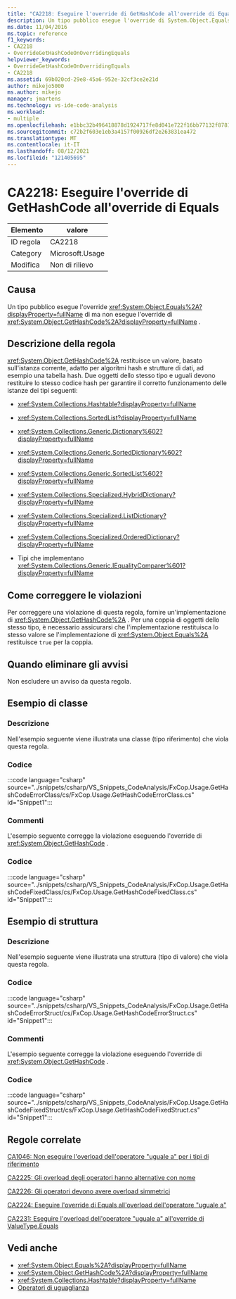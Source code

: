 ```yaml
---
title: "CA2218: Eseguire l'override di GetHashCode all'override di Equals"
description: Un tipo pubblico esegue l'override di System.Object.Equals, ma non di System.Object.GetHashCode.
ms.date: 11/04/2016
ms.topic: reference
f1_keywords:
- CA2218
- OverrideGetHashCodeOnOverridingEquals
helpviewer_keywords:
- OverrideGetHashCodeOnOverridingEquals
- CA2218
ms.assetid: 69b020cd-29e8-45a6-952e-32cf3ce2e21d
author: mikejo5000
ms.author: mikejo
manager: jmartens
ms.technology: vs-ide-code-analysis
ms.workload:
- multiple
ms.openlocfilehash: e1bbc32b496418878d1924717fe8d041e722f16bb77132f878170f7f4a371f4b
ms.sourcegitcommit: c72b2f603e1eb3a4157f00926df2e263831ea472
ms.translationtype: MT
ms.contentlocale: it-IT
ms.lasthandoff: 08/12/2021
ms.locfileid: "121405695"
---
```

# <a name="ca2218-override-gethashcode-on-overriding-equals"></a>CA2218: Eseguire l'override di GetHashCode all'override di Equals

|Elemento|valore|
|-|-|
|ID regola|CA2218|
|Category|Microsoft.Usage|
|Modifica|Non di rilievo|

## <a name="cause"></a>Causa
Un tipo pubblico esegue l'override <xref:System.Object.Equals%2A?displayProperty=fullName> di ma non esegue l'override di <xref:System.Object.GetHashCode%2A?displayProperty=fullName> .

## <a name="rule-description"></a>Descrizione della regola
 <xref:System.Object.GetHashCode%2A> restituisce un valore, basato sull'istanza corrente, adatto per algoritmi hash e strutture di dati, ad esempio una tabella hash. Due oggetti dello stesso tipo e uguali devono restituire lo stesso codice hash per garantire il corretto funzionamento delle istanze dei tipi seguenti:

- <xref:System.Collections.Hashtable?displayProperty=fullName>

- <xref:System.Collections.SortedList?displayProperty=fullName>

- <xref:System.Collections.Generic.Dictionary%602?displayProperty=fullName>

- <xref:System.Collections.Generic.SortedDictionary%602?displayProperty=fullName>

- <xref:System.Collections.Generic.SortedList%602?displayProperty=fullName>

- <xref:System.Collections.Specialized.HybridDictionary?displayProperty=fullName>

- <xref:System.Collections.Specialized.ListDictionary?displayProperty=fullName>

- <xref:System.Collections.Specialized.OrderedDictionary?displayProperty=fullName>

- Tipi che implementano <xref:System.Collections.Generic.IEqualityComparer%601?displayProperty=fullName>

## <a name="how-to-fix-violations"></a>Come correggere le violazioni
Per correggere una violazione di questa regola, fornire un'implementazione di <xref:System.Object.GetHashCode%2A> . Per una coppia di oggetti dello stesso tipo, è necessario assicurarsi che l'implementazione restituisca lo stesso valore se l'implementazione di <xref:System.Object.Equals%2A> restituisce `true` per la coppia.

## <a name="when-to-suppress-warnings"></a>Quando eliminare gli avvisi
Non escludere un avviso da questa regola.

## <a name="class-example"></a>Esempio di classe

### <a name="description"></a>Descrizione
Nell'esempio seguente viene illustrata una classe (tipo riferimento) che viola questa regola.

### <a name="code"></a>Codice
:::code language="csharp" source="../snippets/csharp/VS_Snippets_CodeAnalysis/FxCop.Usage.GetHashCodeErrorClass/cs/FxCop.Usage.GetHashCodeErrorClass.cs" id="Snippet1":::

### <a name="comments"></a>Commenti
L'esempio seguente corregge la violazione eseguendo l'override di <xref:System.Object.GetHashCode> .

### <a name="code"></a>Codice
:::code language="csharp" source="../snippets/csharp/VS_Snippets_CodeAnalysis/FxCop.Usage.GetHashCodeFixedClass/cs/FxCop.Usage.GetHashCodeFixedClass.cs" id="Snippet1":::

## <a name="structure-example"></a>Esempio di struttura

### <a name="description"></a>Descrizione
Nell'esempio seguente viene illustrata una struttura (tipo di valore) che viola questa regola.

### <a name="code"></a>Codice
:::code language="csharp" source="../snippets/csharp/VS_Snippets_CodeAnalysis/FxCop.Usage.GetHashCodeErrorStruct/cs/FxCop.Usage.GetHashCodeErrorStruct.cs" id="Snippet1":::

### <a name="comments"></a>Commenti
L'esempio seguente corregge la violazione eseguendo l'override di <xref:System.Object.GetHashCode> .

### <a name="code"></a>Codice
:::code language="csharp" source="../snippets/csharp/VS_Snippets_CodeAnalysis/FxCop.Usage.GetHashCodeFixedStruct/cs/FxCop.Usage.GetHashCodeFixedStruct.cs" id="Snippet1":::

## <a name="related-rules"></a>Regole correlate
[CA1046: Non eseguire l'overload dell'operatore "uguale a" per i tipi di riferimento](/dotnet/fundamentals/code-analysis/quality-rules/ca1046)

[CA2225: Gli overload degli operatori hanno alternative con nome](/dotnet/fundamentals/code-analysis/quality-rules/ca2225)

[CA2226: Gli operatori devono avere overload simmetrici](/dotnet/fundamentals/code-analysis/quality-rules/ca2226)

[CA2224: Eseguire l'override di Equals all'overload dell'operatore "uguale a"](../code-quality/ca2224.md)

[CA2231: Eseguire l'overload dell'operatore "uguale a" all'override di ValueType.Equals](/dotnet/fundamentals/code-analysis/quality-rules/ca2231)

## <a name="see-also"></a>Vedi anche

- <xref:System.Object.Equals%2A?displayProperty=fullName>
- <xref:System.Object.GetHashCode%2A?displayProperty=fullName>
- <xref:System.Collections.Hashtable?displayProperty=fullName>
- [Operatori di uguaglianza](/dotnet/standard/design-guidelines/equality-operators)
